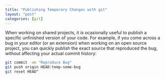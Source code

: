 ```yaml
---
title: "Publishing Temporary Changes with git"
layout: "post"
categories: [git]
---
```


When working on shared projects, it is ocasionally useful to publish a specific unfinished version of your code.  For example, if you come across a bug in your editor (or an extension) when working on an open source project, you can quickly publish the exact source that reproduced the bug, without affecting your actual commit history:

```sh
git commit -am "Reproduce Bug"
git push origin HEAD:temp-some-bug
git reset HEAD^
```